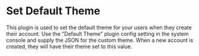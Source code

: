 # Set Default Theme

This plugin is used to set the default theme for your users when they create their account. Use the "Default Theme" plugin config setting in the system console and supply the JSON for the custom theme. When a new account is created, they will have their theme set to this value.
